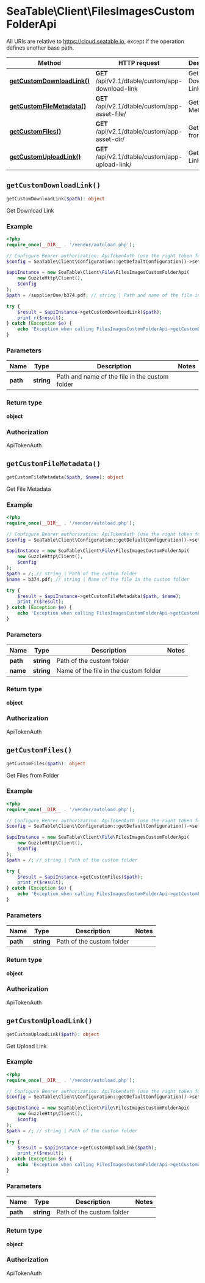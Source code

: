# SeaTable\Client\FilesImagesCustomFolderApi

All URIs are relative to https://cloud.seatable.io, except if the operation defines another base path.

| Method | HTTP request | Description |
| ------------- | ------------- | ------------- |
| [**getCustomDownloadLink()**](FilesImagesCustomFolderApi.md#getCustomDownloadLink) | **GET** /api/v2.1/dtable/custom/app-download-link | Get Download Link |
| [**getCustomFileMetadata()**](FilesImagesCustomFolderApi.md#getCustomFileMetadata) | **GET** /api/v2.1/dtable/custom/app-asset-file/ | Get File Metadata |
| [**getCustomFiles()**](FilesImagesCustomFolderApi.md#getCustomFiles) | **GET** /api/v2.1/dtable/custom/app-asset-dir/ | Get Files from Folder |
| [**getCustomUploadLink()**](FilesImagesCustomFolderApi.md#getCustomUploadLink) | **GET** /api/v2.1/dtable/custom/app-upload-link/ | Get Upload Link |


## `getCustomDownloadLink()`

```php
getCustomDownloadLink($path): object
```

Get Download Link

### Example

```php
<?php
require_once(__DIR__ . '/vendor/autoload.php');

// Configure Bearer authorization: ApiTokenAuth (use the right token for your request)
$config = SeaTable\Client\Configuration::getDefaultConfiguration()->setAccessToken('YOUR_TOKEN');

$apiInstance = new SeaTable\Client\File\FilesImagesCustomFolderApi(
    new GuzzleHttp\Client(),
    $config
);
$path = /supplierOne/b374.pdf; // string | Path and name of the file in the custom folder

try {
    $result = $apiInstance->getCustomDownloadLink($path);
    print_r($result);
} catch (Exception $e) {
    echo 'Exception when calling FilesImagesCustomFolderApi->getCustomDownloadLink: ', $e->getMessage(), PHP_EOL;
}
```

### Parameters

| Name | Type | Description  | Notes |
| ------------- | ------------- | ------------- | ------------- |
| **path** | **string**| Path and name of the file in the custom folder | |

### Return type

**object**

### Authorization

ApiTokenAuth




## `getCustomFileMetadata()`

```php
getCustomFileMetadata($path, $name): object
```

Get File Metadata

### Example

```php
<?php
require_once(__DIR__ . '/vendor/autoload.php');

// Configure Bearer authorization: ApiTokenAuth (use the right token for your request)
$config = SeaTable\Client\Configuration::getDefaultConfiguration()->setAccessToken('YOUR_TOKEN');

$apiInstance = new SeaTable\Client\File\FilesImagesCustomFolderApi(
    new GuzzleHttp\Client(),
    $config
);
$path = /; // string | Path of the custom folder
$name = b374.pdf; // string | Name of the file in the custom folder

try {
    $result = $apiInstance->getCustomFileMetadata($path, $name);
    print_r($result);
} catch (Exception $e) {
    echo 'Exception when calling FilesImagesCustomFolderApi->getCustomFileMetadata: ', $e->getMessage(), PHP_EOL;
}
```

### Parameters

| Name | Type | Description  | Notes |
| ------------- | ------------- | ------------- | ------------- |
| **path** | **string**| Path of the custom folder | |
| **name** | **string**| Name of the file in the custom folder | |

### Return type

**object**

### Authorization

ApiTokenAuth




## `getCustomFiles()`

```php
getCustomFiles($path): object
```

Get Files from Folder

### Example

```php
<?php
require_once(__DIR__ . '/vendor/autoload.php');

// Configure Bearer authorization: ApiTokenAuth (use the right token for your request)
$config = SeaTable\Client\Configuration::getDefaultConfiguration()->setAccessToken('YOUR_TOKEN');

$apiInstance = new SeaTable\Client\File\FilesImagesCustomFolderApi(
    new GuzzleHttp\Client(),
    $config
);
$path = /; // string | Path of the custom folder

try {
    $result = $apiInstance->getCustomFiles($path);
    print_r($result);
} catch (Exception $e) {
    echo 'Exception when calling FilesImagesCustomFolderApi->getCustomFiles: ', $e->getMessage(), PHP_EOL;
}
```

### Parameters

| Name | Type | Description  | Notes |
| ------------- | ------------- | ------------- | ------------- |
| **path** | **string**| Path of the custom folder | |

### Return type

**object**

### Authorization

ApiTokenAuth




## `getCustomUploadLink()`

```php
getCustomUploadLink($path): object
```

Get Upload Link

### Example

```php
<?php
require_once(__DIR__ . '/vendor/autoload.php');

// Configure Bearer authorization: ApiTokenAuth (use the right token for your request)
$config = SeaTable\Client\Configuration::getDefaultConfiguration()->setAccessToken('YOUR_TOKEN');

$apiInstance = new SeaTable\Client\File\FilesImagesCustomFolderApi(
    new GuzzleHttp\Client(),
    $config
);
$path = /; // string | Path of the custom folder

try {
    $result = $apiInstance->getCustomUploadLink($path);
    print_r($result);
} catch (Exception $e) {
    echo 'Exception when calling FilesImagesCustomFolderApi->getCustomUploadLink: ', $e->getMessage(), PHP_EOL;
}
```

### Parameters

| Name | Type | Description  | Notes |
| ------------- | ------------- | ------------- | ------------- |
| **path** | **string**| Path of the custom folder | |

### Return type

**object**

### Authorization

ApiTokenAuth



